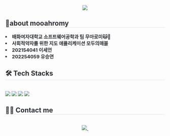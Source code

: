 <div align= "center">
    <img src="https://capsule-render.vercel.app/api?type=waving&color=00bfff&height=120&text=mooahromy&animation=twinkling&fontColor=0042aa&fontSize=40" />
    </div>
    <div style="text-align: left;"> 
    <h2 style="border-bottom: 1px solid #d8dee4; color: #282d33;"> 🔎about mooahromy </h2>  
    <div style="font-weight: 700; font-size: 15px; text-align: left; color: #282d33;"> <li> 배화여자대학교 소프트웨어공학과 팀 무아로미🐱🐶</li><li> 사회적약자를 위한 지도 애플리케이션 모두의매블</li><li> 202154041 이세언</li><li> 202254059 유승연 </div> 
    </div>
    <div style="text-align: left;">
    <h2 style="border-bottom: 1px solid #d8dee4; color: #282d33;"> 🛠️ Tech Stacks </h2> <br> 
    <div style="margin: ; text-align: left;" "text-align: left;"> <img src="https://img.shields.io/badge/Android-3DDC84?style=flat-square&logo=Android&logoColor=white">
          <img src="https://img.shields.io/badge/Git-F05032?style=flat-square&logo=Git&logoColor=white">
          <img src="https://img.shields.io/badge/Firebase-FFCA28?style=flat-square&logo=Firebase&logoColor=white">
          <img src="https://img.shields.io/badge/Github-181717?style=flat-square&logo=Github&logoColor=white">
          </div>
    </div>
    <div style="text-align: left;">
    <h2 style="border-bottom: 1px solid #d8dee4; color: #282d33;"> 🧑‍💻 Contact me </h2> <br> 
   <div align="center">

  <a href="mailto:mooahromy@gmail.com">
    <img
      src="https://img.shields.io/badge/mooahromy@gmail.com-D14836?style=for-the-badge&logo=gmail&logoColor=white"/>&nbsp
  </a>

<div 
    ![modoomap](https://github.com/user-attachments/files/17816107/default.pdf)
</div>
    
